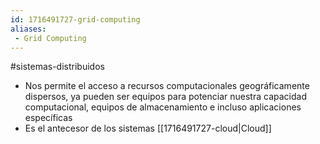 ```yaml
---
id: 1716491727-grid-computing
aliases:
 - Grid Computing
---
```


#sistemas-distribuidos 

- Nos permite el acceso a recursos computacionales geográficamente dispersos, ya pueden ser equipos para potenciar nuestra capacidad computacional, equipos de almacenamiento e incluso aplicaciones específicas
- Es el antecesor de los sistemas [[1716491727-cloud|Cloud]]
